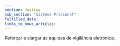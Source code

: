 ```yaml
---
section: Justiça
sub_section: "Sistema Prisional"
fulfilled_date:
links_to_news_articles:
---
```


Reforçar e alargar as equipas de vigilância eletrónica;